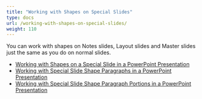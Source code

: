 ```yaml
---
title: "Working with Shapes on Special Slides"
type: docs
url: /working-with-shapes-on-special-slides/
weight: 110
---
```


You can work with shapes on Notes slides, Layout slides and Master slides just the same as you do on normal slides.

- [Working with Shapes on a Special Slide in a PowerPoint Presentation](/slides/working-with-shapes-on-a-special-slide-in-a-powerpoint-presentation/)
- [Working with Special Slide Shape Paragraphs in a PowerPoint Presentation](/slides/working-with-special-slide-shape-paragraphs-in-a-powerpoint-presentation/)
- [Working with Special Slide Shape Paragraph Portions in a PowerPoint Presentation](/slides/working-with-special-slide-shape-paragraph-portions-in-a-powerpoint-presentation/)

